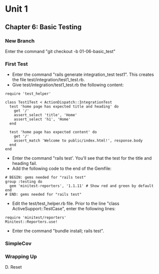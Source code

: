 # Unit 1
## Chapter 6: Basic Testing

### New Branch
Enter the command "git checkout -b 01-06-basic_test"

### First Test
* Enter the command "rails generate integration_test test1".  This creates the file test/integration/test1_test.rb.
* Give test/integration/test1_test.rb the following content:
```
require 'test_helper'

class Test1Test < ActionDispatch::IntegrationTest
  test 'home page has expected title and heading' do
    get '/'
    assert_select 'title', 'Home'
    assert_select 'h1', 'Home'
  end

  test 'home page has expected content' do
    get '/'
    assert_match 'Welcome to public/index.html!', response.body
  end
end
```
* Enter the command "rails test'.  You'll see that the test for the title and heading fail.
* Add the following code to the end of the Gemfile:
```
# BEGIN: gems needed for "rails test"
group :testing do
  gem 'minitest-reporters', '1.1.11' # Show red and green by default
end
# END: gems needed for "rails test"

```
* Edit the test/test_helper.rb file.  Prior to the line "class ActiveSupport::TestCase", enter the following lines:
```
require 'minitest/reporters'
Minitest::Reporters.use!

```
* Enter the command "bundle install; rails test".

### SimpleCov

### Wrapping Up

D. Reset
